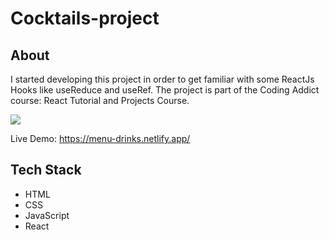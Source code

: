 # Cocktails-project

## About
I started developing this project in order to get familiar with some ReactJs Hooks like useReduce and useRef. The project is part of the Coding Addict course: React Tutorial and Projects Course. 

<img src="https://github.com/TauDuque/cocktails-project/blob/main/cocktails.gif" />

Live Demo: https://menu-drinks.netlify.app/

## Tech Stack
<ul>
  <li> HTML
    <li> CSS
      <li> JavaScript
        <li> React
          </ul>
